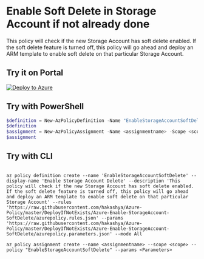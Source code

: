 # Enable Soft Delete in Storage Account if not already done

This policy will check if the new Storage Account has soft delete enabled. If the soft delete feature is turned off, this policy will go ahead and deploy an ARM template to enable soft delete on that particular Storage Account.

## Try it on Portal

[![Deploy to Azure](http://azuredeploy.net/deploybutton.png)](https://portal.azure.com/#blade/Microsoft_Azure_Policy/CreatePolicyDefinitionBlade/uri/https%3A%2F%2Fraw.githubusercontent.com%2Fhakashya%2FAzure-Policy%2Fmaster%2FDeployIfNotExists%2FAzure-Enable-StorageAccount-SoftDelete%2Fazurepolicy.json)

## Try with PowerShell

````powershell
$definition = New-AzPolicyDefinition -Name "EnableStorageAccountSoftDelete" -DisplayName "Enable Storage Account Soft Delete" -description "This policy will check if the new Storage Account has soft delete enabled. If the soft delete feature is turned off, this policy will go ahead and deploy an ARM template to enable soft delete on that particular Storage Account" -Policy 'https://raw.githubusercontent.com/hakashya/Azure-Policy/master/DeployIfNotExists/Azure-Enable-StorageAccount-SoftDelete/azurepolicy.rules.json' -Parameter 'https://raw.githubusercontent.com/hakashya/Azure-Policy/master/DeployIfNotExists/Azure-Enable-StorageAccount-SoftDelete/azurepolicy.parameters.json' -Mode All
$definition
$assignment = New-AzPolicyAssignment -Name <assignmentname> -Scope <scope> -PolicyDefinition $definition -PolicyParameter <Parameters>
$assignment 
````

## Try with CLI

````cli

az policy definition create --name 'EnableStorageAccountSoftDelete' --display-name 'Enable Storage Account Delete' --description 'This policy will check if the new Storage Account has soft delete enabled. If the soft delete feature is turned off, this policy will go ahead and deploy an ARM template to enable soft delete on that particular Storage Account' --rules 'https://raw.githubusercontent.com/hakashya/Azure-Policy/master/DeployIfNotExists/Azure-Enable-StorageAccount-SoftDelete/azurepolicy.rules.json' --params 'https://raw.githubusercontent.com/hakashya/Azure-Policy/master/DeployIfNotExists/Azure-Enable-StorageAccount-SoftDelete/azurepolicy.parameters.json' --mode All

az policy assignment create --name <assignmentname> --scope <scope> --policy "EnableStorageAccountSoftDelete" --params <Parameters>

````
